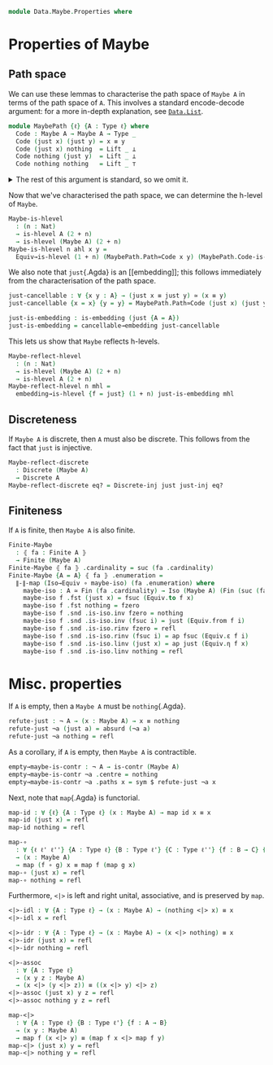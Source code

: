 <!--
```agda
open import 1Lab.Prelude

open import Data.Fin.Finite
open import Data.Maybe.Base
open import Data.List.Base using (_∷_; [])
open import Data.Dec.Base
open import Data.Nat.Base
open import Data.Fin hiding (_≤_)
```
-->

```agda
module Data.Maybe.Properties where
```

<!--
```agda
private variable
  ℓ ℓ' : Level
  A B C : Type ℓ
```
-->

# Properties of Maybe

## Path space

We can use these lemmas to characterise the path space of `Maybe A` in
terms of the path space of `A`. This involves a standard encode-decode
argument: for a more in-depth explanation, see [`Data.List`].

[`Data.List`]: Data.List.html

```agda
module MaybePath {ℓ} {A : Type ℓ} where
  Code : Maybe A → Maybe A → Type _
  Code (just x) (just y) = x ≡ y
  Code (just x) nothing  = Lift _ ⊥
  Code nothing (just y)  = Lift _ ⊥
  Code nothing nothing   = Lift _ ⊤
```

<details>
<summary>The rest of this argument is standard, so we omit it.
</summary>

```agda
  refl-code : ∀ x → Code x x
  refl-code (just x) = refl
  refl-code nothing = lift tt

  decode : ∀ x y → Code x y → x ≡ y
  decode (just x) (just y) p = ap just p
  decode nothing nothing _ = refl

  encode : ∀ x y → x ≡ y → Code x y
  encode (just x) (just y) p = just-inj p
  encode (just x) nothing p = absurd (just≠nothing p)
  encode nothing (just x) p = absurd (nothing≠just p)
  encode nothing nothing p = lift tt

  encode-refl : ∀ {x} → encode x x refl ≡ refl-code x
  encode-refl {x = just x} = refl
  encode-refl {x = nothing} = refl

  decode-refl : ∀ {x} → decode x x (refl-code x) ≡ refl
  decode-refl {x = just x} = refl
  decode-refl {x = nothing} = refl

  decode-encode : ∀ {x y} → (p : x ≡ y) → decode x y (encode x y p) ≡ p
  decode-encode {x = x} =
    J (λ y' p → decode x y' (encode x y' p) ≡ p)
      (ap (decode x x) encode-refl ∙ decode-refl)

  encode-decode : ∀ {x y} → (p : Code x y) → encode x y (decode x y p) ≡ p
  encode-decode {just x} {just y} p = refl
  encode-decode {nothing} {nothing} p = refl

  Path≃Code : ∀ x y → (x ≡ y) ≃ Code x y
  Path≃Code x y =
    Iso→Equiv (encode x y , iso (decode x y) encode-decode decode-encode)

  Code-is-hlevel
    : {x y : Maybe A} (n : Nat)
    → is-hlevel A (2 + n)
    → is-hlevel (Code x y) (1 + n)
  Code-is-hlevel {x = just x} {y = just y} n ahl = ahl x y
  Code-is-hlevel {x = just x} {y = nothing} n ahl = hlevel (1 + n)
  Code-is-hlevel {x = nothing} {y = just x} n ahl = hlevel (1 + n)
  Code-is-hlevel {x = nothing} {y = nothing} n ahl = hlevel (1 + n)
```
</details>

Now that we've characterised the path space, we can determine the h-level
of `Maybe`.

```agda
Maybe-is-hlevel
  : (n : Nat)
  → is-hlevel A (2 + n)
  → is-hlevel (Maybe A) (2 + n)
Maybe-is-hlevel n ahl x y =
  Equiv→is-hlevel (1 + n) (MaybePath.Path≃Code x y) (MaybePath.Code-is-hlevel n ahl)
```

<!--
```agda
instance
  H-Level-Maybe
    : ∀ {ℓ} {A : Type ℓ} {n} ⦃ _ : 2 ≤ n ⦄ ⦃ _ : H-Level A n ⦄
    → H-Level (Maybe A) n
  H-Level-Maybe {n = suc (suc n)} ⦃ s≤s (s≤s p) ⦄ = hlevel-instance $
    Maybe-is-hlevel n (hlevel (2 + n))
```
-->

We also note that `just`{.Agda} is an [[embedding]]; this follows
immediately from the characterisation of the path space.

```agda
just-cancellable : ∀ {x y : A} → (just x ≡ just y) ≃ (x ≡ y)
just-cancellable {x = x} {y = y} = MaybePath.Path≃Code (just x) (just y)

just-is-embedding : is-embedding (just {A = A})
just-is-embedding = cancellable→embedding just-cancellable
```

This lets us show that `Maybe` reflects h-levels.

```agda
Maybe-reflect-hlevel
  : (n : Nat)
  → is-hlevel (Maybe A) (2 + n)
  → is-hlevel A (2 + n)
Maybe-reflect-hlevel n mhl =
  embedding→is-hlevel {f = just} (1 + n) just-is-embedding mhl
```

## Discreteness

If `Maybe A` is discrete, then `A` must also be discrete. This follows
from the fact that `just` is injective.

```agda
Maybe-reflect-discrete
  : Discrete (Maybe A)
  → Discrete A
Maybe-reflect-discrete eq? = Discrete-inj just just-inj eq?
```

## Finiteness

If `A` is finite, then `Maybe A` is also finite.

```agda
Finite-Maybe
  : ⦃ fa : Finite A ⦄
  → Finite (Maybe A)
Finite-Maybe ⦃ fa ⦄ .cardinality = suc (fa .cardinality)
Finite-Maybe {A = A} ⦃ fa ⦄ .enumeration =
  ∥-∥-map (Iso→Equiv ∘ maybe-iso) (fa .enumeration) where
    maybe-iso : A ≃ Fin (fa .cardinality) → Iso (Maybe A) (Fin (suc (fa .cardinality)))
    maybe-iso f .fst (just x) = fsuc (Equiv.to f x)
    maybe-iso f .fst nothing = fzero
    maybe-iso f .snd .is-iso.inv fzero = nothing
    maybe-iso f .snd .is-iso.inv (fsuc i) = just (Equiv.from f i)
    maybe-iso f .snd .is-iso.rinv fzero = refl
    maybe-iso f .snd .is-iso.rinv (fsuc i) = ap fsuc (Equiv.ε f i)
    maybe-iso f .snd .is-iso.linv (just x) = ap just (Equiv.η f x)
    maybe-iso f .snd .is-iso.linv nothing = refl
```

# Misc. properties

If `A` is empty, then a `Maybe A` must be `nothing`{.Agda}.

```agda
refute-just : ¬ A → (x : Maybe A) → x ≡ nothing
refute-just ¬a (just a) = absurd (¬a a)
refute-just ¬a nothing = refl
```

As a corollary, if `A` is empty, then `Maybe A` is contractible.

```agda
empty→maybe-is-contr : ¬ A → is-contr (Maybe A)
empty→maybe-is-contr ¬a .centre = nothing
empty→maybe-is-contr ¬a .paths x = sym $ refute-just ¬a x
```

Next, note that `map`{.Agda} is functorial.

```agda
map-id : ∀ {ℓ} {A : Type ℓ} (x : Maybe A) → map id x ≡ x
map-id (just x) = refl
map-id nothing = refl

map-∘
  : ∀ {ℓ ℓ' ℓ''} {A : Type ℓ} {B : Type ℓ'} {C : Type ℓ''} {f : B → C} {g : A → B}
  → (x : Maybe A)
  → map (f ∘ g) x ≡ map f (map g x)
map-∘ (just x) = refl
map-∘ nothing = refl
```

Furthermore, `<|>` is left and right unital, associative, and is preserved by
`map`.

```agda
<|>-idl : ∀ {A : Type ℓ} → (x : Maybe A) → (nothing <|> x) ≡ x
<|>-idl x = refl

<|>-idr : ∀ {A : Type ℓ} → (x : Maybe A) → (x <|> nothing) ≡ x
<|>-idr (just x) = refl
<|>-idr nothing = refl

<|>-assoc
  : ∀ {A : Type ℓ}
  → (x y z : Maybe A)
  → (x <|> (y <|> z)) ≡ ((x <|> y) <|> z)
<|>-assoc (just x) y z = refl
<|>-assoc nothing y z = refl

map-<|>
  : ∀ {A : Type ℓ} {B : Type ℓ'} {f : A → B}
  → (x y : Maybe A)
  → map f (x <|> y) ≡ (map f x <|> map f y)
map-<|> (just x) y = refl
map-<|> nothing y = refl
```
